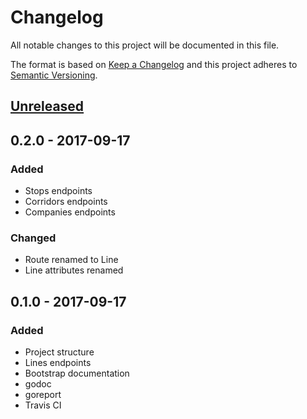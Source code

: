 # Changelog
All notable changes to this project will be documented in this file.

The format is based on [Keep a Changelog](http://keepachangelog.com/en/1.0.0/)
and this project adheres to [Semantic Versioning](http://semver.org/spec/v2.0.0.html).

## [Unreleased]

## 0.2.0 - 2017-09-17
### Added
- Stops endpoints
- Corridors endpoints
- Companies endpoints

### Changed
- Route renamed to Line
- Line attributes renamed

## 0.1.0 - 2017-09-17
### Added
- Project structure
- Lines endpoints
- Bootstrap documentation
- godoc
- goreport
- Travis CI

[Unreleased]: https://github.com/sergioaugrod/go-sptrans/compare/v0.2.0...HEAD
[0.2.0]: https://github.com/sergioaugrod/go-sptrans/compare/v0.1.0...v0.2.0
